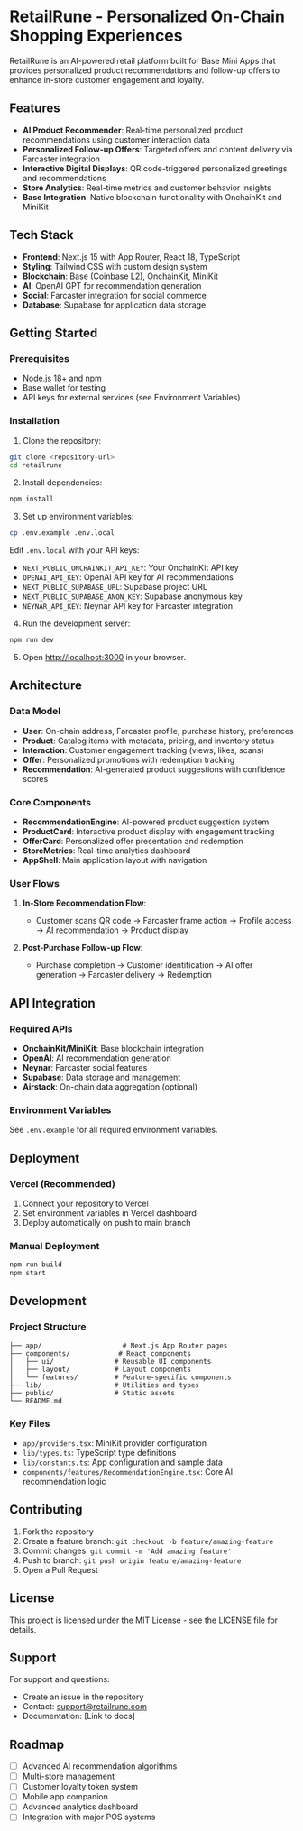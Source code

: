 # RetailRune - Personalized On-Chain Shopping Experiences

RetailRune is an AI-powered retail platform built for Base Mini Apps that provides personalized product recommendations and follow-up offers to enhance in-store customer engagement and loyalty.

## Features

- **AI Product Recommender**: Real-time personalized product recommendations using customer interaction data
- **Personalized Follow-up Offers**: Targeted offers and content delivery via Farcaster integration
- **Interactive Digital Displays**: QR code-triggered personalized greetings and recommendations
- **Store Analytics**: Real-time metrics and customer behavior insights
- **Base Integration**: Native blockchain functionality with OnchainKit and MiniKit

## Tech Stack

- **Frontend**: Next.js 15 with App Router, React 18, TypeScript
- **Styling**: Tailwind CSS with custom design system
- **Blockchain**: Base (Coinbase L2), OnchainKit, MiniKit
- **AI**: OpenAI GPT for recommendation generation
- **Social**: Farcaster integration for social commerce
- **Database**: Supabase for application data storage

## Getting Started

### Prerequisites

- Node.js 18+ and npm
- Base wallet for testing
- API keys for external services (see Environment Variables)

### Installation

1. Clone the repository:
```bash
git clone <repository-url>
cd retailrune
```

2. Install dependencies:
```bash
npm install
```

3. Set up environment variables:
```bash
cp .env.example .env.local
```

Edit `.env.local` with your API keys:
- `NEXT_PUBLIC_ONCHAINKIT_API_KEY`: Your OnchainKit API key
- `OPENAI_API_KEY`: OpenAI API key for AI recommendations
- `NEXT_PUBLIC_SUPABASE_URL`: Supabase project URL
- `NEXT_PUBLIC_SUPABASE_ANON_KEY`: Supabase anonymous key
- `NEYNAR_API_KEY`: Neynar API key for Farcaster integration

4. Run the development server:
```bash
npm run dev
```

5. Open [http://localhost:3000](http://localhost:3000) in your browser.

## Architecture

### Data Model

- **User**: On-chain address, Farcaster profile, purchase history, preferences
- **Product**: Catalog items with metadata, pricing, and inventory status
- **Interaction**: Customer engagement tracking (views, likes, scans)
- **Offer**: Personalized promotions with redemption tracking
- **Recommendation**: AI-generated product suggestions with confidence scores

### Core Components

- **RecommendationEngine**: AI-powered product suggestion system
- **ProductCard**: Interactive product display with engagement tracking
- **OfferCard**: Personalized offer presentation and redemption
- **StoreMetrics**: Real-time analytics dashboard
- **AppShell**: Main application layout with navigation

### User Flows

1. **In-Store Recommendation Flow**:
   - Customer scans QR code → Farcaster frame action → Profile access → AI recommendation → Product display

2. **Post-Purchase Follow-up Flow**:
   - Purchase completion → Customer identification → AI offer generation → Farcaster delivery → Redemption

## API Integration

### Required APIs

- **OnchainKit/MiniKit**: Base blockchain integration
- **OpenAI**: AI recommendation generation
- **Neynar**: Farcaster social features
- **Supabase**: Data storage and management
- **Airstack**: On-chain data aggregation (optional)

### Environment Variables

See `.env.example` for all required environment variables.

## Deployment

### Vercel (Recommended)

1. Connect your repository to Vercel
2. Set environment variables in Vercel dashboard
3. Deploy automatically on push to main branch

### Manual Deployment

```bash
npm run build
npm start
```

## Development

### Project Structure

```
├── app/                    # Next.js App Router pages
├── components/            # React components
│   ├── ui/               # Reusable UI components
│   ├── layout/           # Layout components
│   └── features/         # Feature-specific components
├── lib/                  # Utilities and types
├── public/               # Static assets
└── README.md
```

### Key Files

- `app/providers.tsx`: MiniKit provider configuration
- `lib/types.ts`: TypeScript type definitions
- `lib/constants.ts`: App configuration and sample data
- `components/features/RecommendationEngine.tsx`: Core AI recommendation logic

## Contributing

1. Fork the repository
2. Create a feature branch: `git checkout -b feature/amazing-feature`
3. Commit changes: `git commit -m 'Add amazing feature'`
4. Push to branch: `git push origin feature/amazing-feature`
5. Open a Pull Request

## License

This project is licensed under the MIT License - see the LICENSE file for details.

## Support

For support and questions:
- Create an issue in the repository
- Contact: support@retailrune.com
- Documentation: [Link to docs]

## Roadmap

- [ ] Advanced AI recommendation algorithms
- [ ] Multi-store management
- [ ] Customer loyalty token system
- [ ] Mobile app companion
- [ ] Advanced analytics dashboard
- [ ] Integration with major POS systems
